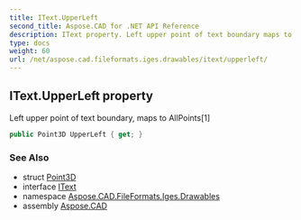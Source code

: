 ```yaml
---
title: IText.UpperLeft
second_title: Aspose.CAD for .NET API Reference
description: IText property. Left upper point of text boundary maps to AllPoints1
type: docs
weight: 60
url: /net/aspose.cad.fileformats.iges.drawables/itext/upperleft/
---
```

## IText.UpperLeft property

Left upper point of text boundary, maps to AllPoints[1]

```csharp
public Point3D UpperLeft { get; }
```

### See Also

* struct [Point3D](../../../aspose.cad.fileformats.iges.commondefinitions/point3d/)
* interface [IText](../)
* namespace [Aspose.CAD.FileFormats.Iges.Drawables](../../itext/)
* assembly [Aspose.CAD](../../../)


